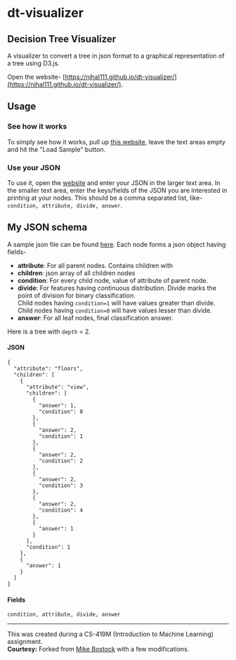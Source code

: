 # dt-visualizer

## Decision Tree Visualizer

A visualizer to convert a tree in json format to a graphical representation of a tree using D3.js.

Open the website- [https://nihal111.github.io/dt-visualizer/](https://nihal111.github.io/dt-visualizer/).

## Usage

### See how it works
To simply see how it works, pull up [this website](https://nihal111.github.io/dt-visualizer/), leave the text areas empty and hit the "Load Sample" button.

### Use your JSON
To use it, open the [website](https://nihal111.github.io/dt-visualizer/) and enter your JSON in the larger text area. In the smaller text area, enter the keys/fields of the JSON you are interested in printing at your nodes. This should be a comma separated list, like- `condition, attribute, divide, answer`.

## My JSON schema
A sample json file can be found [here](/json_tree.json).
Each node forms a json object having fields-
- **attribute**: For all parent nodes. Contains children with 
- **children**: json array of all children nodes
- **condition**: For every child node, value of attribute of parent node.
- **divide**: For features having continuous distribution. Divide marks the point of division for binary classification.  
	Child nodes having `condition=1` will have values greater than divide.  
	Child nodes having `condition=0` will have values lesser than divide.
- **answer**: For all leaf nodes, final classification answer.

Here is a tree with `depth` = 2.

#### JSON
```
{
  "attribute": "floors", 
  "children": [
    {
      "attribute": "view", 
      "children": [
        {
          "answer": 1, 
          "condition": 0
        }, 
        {
          "answer": 2, 
          "condition": 1
        }, 
        {
          "answer": 2, 
          "condition": 2
        }, 
        {
          "answer": 2, 
          "condition": 3
        }, 
        {
          "answer": 2, 
          "condition": 4
        }, 
        {
          "answer": 1
        }
      ], 
      "condition": 1
    },
    {
      "answer": 1
    }
  ]
}
```

#### Fields
`condition, attribute, divide, answer`

---
This was created during a CS-419M (Introduction to Machine Learning) assignment.  
**Courtesy:** Forked from [Mike Bostock](https://bl.ocks.org/mbostock/4339083) with a few modifications.